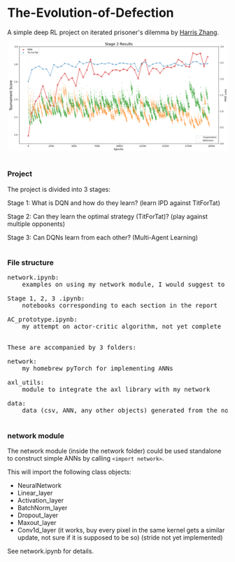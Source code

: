 # The-Evolution-of-Defection
A simple deep RL project on iterated prisoner's dilemma by [Harris Zhang](https://github.com/HarrrrisZhang).

![Image of stage 2](data/s2.PNG)

#

### Project

The project is divided into 3 stages:

Stage 1: What is DQN and how do they learn? (learn IPD against TitForTat)

Stage 2: Can they learn the optimal strategy (TitForTat)? (play against multiple opponents)

Stage 3: Can DQNs learn from each other? (Multi-Agent Learning)

#

### File structure
<pre>
network.ipynb: 
	examples on using my network module, I would suggest to have a look on this before reading other notebooks

Stage 1, 2, 3 .ipynb:
	notebooks corresponding to each section in the report

AC_prototype.ipynb:
	my attempt on actor-critic algorithm, not yet complete


These are accompanied by 3 folders:

network:
	my homebrew pyTorch for implementing ANNs

axl_utils:
	module to integrate the axl library with my network

data:
	data (csv, ANN, any other objects) generated from the notebooks
</pre>

#

### network module
The network module (inside the network folder) could be used standalone to construct simple ANNs by calling `<import network>`.

This will import the following class objects:
- NeuralNetwork
- Linear_layer
- Activation_layer
- BatchNorm_layer
- Dropout_layer
- Maxout_layer
- Conv1d_layer (it works, buy every pixel in the same kernel gets a similar update, not sure if it is supposed to be so) (stride not yet implemented)

See network.ipynb for details.
